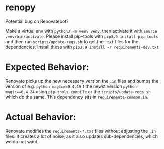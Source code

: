 # renopy
Potential bug on Renovatebot?

Make a virtual env with `python3 -m venv venv`, then activate it with `source venv/bin/activate`.
Please install pip-tools with `pip3.9 install pip-tools`
and then run `scripts/update-reqs.sh` to get the `.txt` files for the dependencies.
Install these with `pip3.9 install -r requirements-dev.txt`

# Expected Behavior:

Renovate picks up the new necessary version the `.in` files and bumps the version of e.g. `python-magic==0.4.19` t the newst version `python-magic==0.4.24` using `pip-tools compile` or the `scripts/update-reqs.sh` which do the same.
This dependency sits in `requirements-common.in`. 

# Actual Behavior:

Renovate modifies the `requirements-*.txt` files without adjusting the `.in` files. It creates a lot of noise, as it also updates sub-dependencies, which we do not want.
